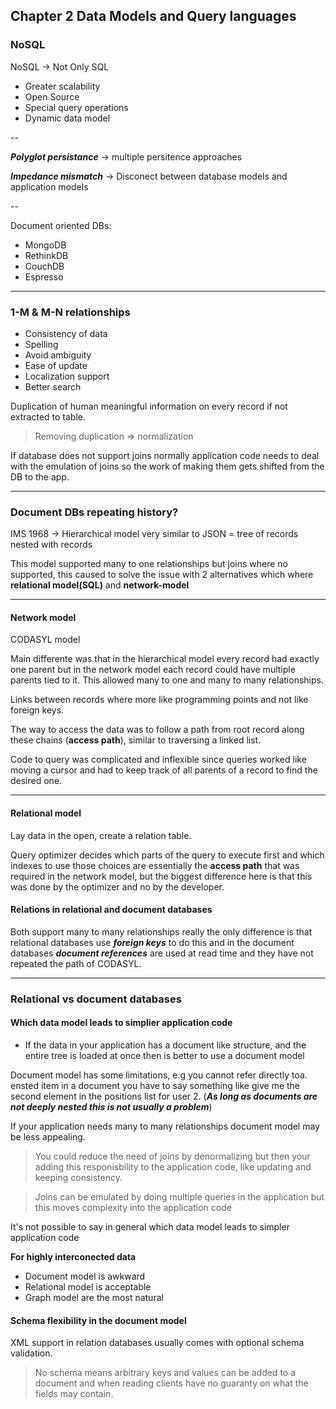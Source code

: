 
## Chapter 2 Data Models and Query languages

### NoSQL

NoSQL -> Not Only SQL

- Greater scalability
- Open Source
- Special query operations
- Dynamic data model

-- 


***Polyglot persistance*** -> multiple persitence approaches

***Impedance mismatch*** -> Disconect between database models and application models

-- 

Document oriented DBs:

- MongoDB
- RethinkDB
- CouchDB
- Espresso

---

### 1-M & M-N relationships

- Consistency of data
- Spelling
- Avoid ambiguity
- Ease of update
- Localization support
- Better search

Duplication of human meaningful information on every record if not extracted to table.

> Removing duplication => normalization

If database does not support joins normally application code needs to deal with the emulation of joins so the work of making them gets shifted from the DB to the app.

---

### Document DBs repeating history?

IMS 1968 -> Hierarchical model very similar to JSON = tree of records nested with records

This model supported many to one relationships but joins where no supported, this caused to solve the issue with 2 alternatives which where **relational model(SQL)** and **network-model**

---

#### Network model
CODASYL model


Main differente was that in the hierarchical model every record had exactly one parent but in the network model each record could have multiple parents tied to it. This allowed many to one and many to many relationships.

Links between records where more like programming points and not like foreign keys.

The way to access the data was to follow a path from root record along these chains (**access path**), similar to traversing a linked list.

Code to query was complicated and inflexible since queries worked like moving a cursor and had to keep track of all parents of a record to find the desired one.

---

#### Relational model

Lay data in the open, create a relation table.

Query optimizer decides which parts of the query to execute first and which indexes to use those choices are essentially the **access path** that was required in the network model, but the biggest difference here is that this was done by the optimizer and no by the developer.

#### Relations in relational and document databases
Both support many to many relationships really the only difference is that relational databases use ***foreign keys*** to do this and in the document databases ***document references*** are used at read time and they have not repeated the path of CODASYL.

--- 

### Relational vs document databases

#### Which data model leads to simplier application code

- If the data in your application has a document like structure, and the entire tree is loaded at once then is better to use a document model

Document model has some limitations, e.g you cannot refer directly toa. ensted item in a document you have to say something like give me the second element in the positions list for user 2. (***As long as documents are not deeply nested this is not usually a problem***)

If your application needs many to many relationships document model may be less appealing. 

> You could reduce the need of joins by denormalizing but then your adding this responisbility to the application code, like updating and keeping consistency.

> Joins can be emulated by doing multiple queries in the application but this moves complexity into the application code


It's not possible to say in general which data model leads to simpler application code

**For highly interconected data**

- Document model is awkward
- Relational model is acceptable
- Graph model are the most natural

#### Schema flexibility in the document model

XML support in relation databases usually comes with optional schema validation.

> No schema means arbitrary keys and values can be added to a document and when reading clients have no guaranty on what the fields may contain.















